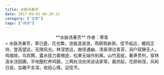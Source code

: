 ```yaml
---
title: 水脉洗春芳
date: 2017-09-03 06:29:13
category: ["文学"]
tags: ["诗词"]
---
```


<center>
**水脉洗春芳**   
作者：寒青
<!--more-->
</center>
> 水脉洗春芳，草已盛，花也繁，池鱼逐波浪，燕鹊筑新房。佳节临近，暖阳正待，登高望远，无限风光。林深悠远，曲径通幽，清泉滑过青苔，涧户寂静无人。鸡唱晓，鸟欢腾，露水拔力着根迹，松果无端作别离。山竹高挺，春笋贯列，穿林汲水浇园圃，平地圈栏养鸡鹅，三两处浣衣闲谈话家常。晨炊起，花娇树茂，风和日丽，旨趣不言深，收拾心情，迎佳节。

